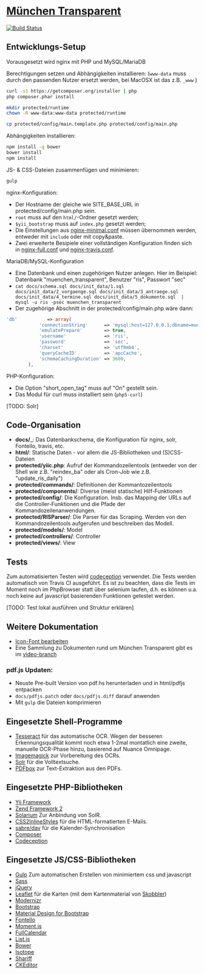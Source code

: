 [München Transparent](https://www.muenchen-transparent.de)
=========================================

[![Build Status](https://travis-ci.org/codeformunich/Muenchen-Transparent.svg?branch=master)](https://travis-ci.org/codeformunich/Muenchen-Transparent)

## Entwicklungs-Setup

Vorausgesetzt wird nginx mit PHP und MySQL/MariaDB

Berechtigungen setzen und Abhängigkeiten installieren: (`www-data` muss durch den passenden Nutzer ersetzt werden, bei MacOSX ist das z.B. `_www` )
```bash
curl -sS https://getcomposer.org/installer | php
php composer.phar install

mkdir protected/runtime
chown -R www-data:www-data protected/runtime

cp protected/config/main.template.php protected/config/main.php
```

Abhängigkeiten installieren:
```bash
npm install -g bower
bower install
npm install
```

JS- & CSS-Dateien zusammenfügen und minimieren:
```bash
gulp
```

nginx-Konfiguration:
* Der Hostname der gleiche wie SITE_BASE_URL in protected/config/main.php sein.
* `root` muss auf den `html/`-Ordner gesetzt werden;
* `$yii_bootstrap` muss auf  `index.php` gesetzt werden; 
* Die Einstellungen aus [nginx-minimal.conf](docs/nginx-minimal.conf) müssen übernommen werden, entweder mit `include` oder mit copy&paste.
* Zwei erweiterte Besipiele einer vollständigen Konfiguration finden sich in [nginx-full.conf](docs/nginx-full.conf) und [nginx-travis.conf](docs/nginx-travis.conf).

MariaDB/MySQL-Konfiguration
* Eine Datenbank und einen zugehörigen Nutzer anlegen. Hier im Beispiel: Datenbank "muenchen_transparent", Benutzer "ris", Passwort "sec"
* `cat docs/schema.sql docs/init_data/1.sql docs/init_data/2_vorgaenge.sql docs/init_data/3_antraege.sql docs/init_data/4_termine.sql docs/init_data/5_dokumente.sql  | mysql -u ris -psec muenchen_transparent`
* Der zugehörige Abschnitt in der protected/config/main.php wäre dann:
```php
'db'           => array(
            'connectionString'      => 'mysql:host=127.0.0.1;dbname=muenchen_transparent',
            'emulatePrepare'        => true,
            'username'              => 'ris',
            'password'              => 'sec',
            'charset'               => 'utf8mb4',
            'queryCacheID'          => 'apcCache',
            'schemaCachingDuration' => 3600,
        ),
```

PHP-Konfiguration:
* Die Option "short_open_tag" muss auf "On" gestellt sein.
* Das Modul für curl muss installiert sein (`php5-curl`)

[TODO: Solr]

## Code-Organisation

* __docs/___: Das Datenbankschema, die Konfiguration für nginx, solr, Fontello, travis, etc.
* __html/__: Statische Daten - vor allem die JS-Bibliotheken und (S)CSS-Dateien
* __protected/yiic.php__: Aufruf der Kommandozeilentools (entweder von der Shell wie z.B. "reindex_ba" oder als Cron-Job wie z.B. "update_ris_daily")
* __protected/commands/__: Definitionen der Kommantozeilentools
* __protected/components/__: Diverse (meist statische) Hilf-Funktionen
* __protected/config/__: Die Konfiguration. Insb. das Mapping der URLs auf die Controller-Funktionen und die Pfade der Kommandozeilenanwendungen.
* __protected/RISParser/__: Die Parser für das Scraping. Werden von den Kommandozeilentools aufgerufen und beschreiben das Modell.
* __protected/models/__: Model
* __protected/controllers/__: Controller
* __protected/views/__: View

## Tests

Zum automatisierten Testen wird [codeception](http://codeception.com/) verwendet. Die Tests werden automatisch von Travis CI ausgeführt. Es ist zu beachten, dass die Tests im Moment noch im PhpBrowser statt über selenium laufen, d.h. es können u.a. noch keine auf javascript basierenden Funktionen getestet werden.

[TODO: Test lokal ausführen und Struktur erklären]

## Weitere Dokumentation
* [Icon-Font bearbeiten](docs/fontello/updating.txt)
* Eine Sammlung zu Dokumenten rund um München Transparent gibt es im [video-branch](https://github.com/codeformunich/Muenchen-Transparent/tree/video)

### pdf.js  Updaten:
* Neuste Pre-built Version von pdf.hs herunterladen und in html/pdfjs entpacken
* `docs/pdfjs.patch` oder `docs/pdfjs.diff` darauf anwenden
* Mit `gulp` die Dateien komprimieren

## Eingesetzte Shell-Programme
* [Tesseract](https://code.google.com/p/tesseract-ocr/) für das automatische OCR. Wegen der besseren Erkennungsqualität kommt noch etwa 1-2mal montatlich eine zweite, manuelle OCR-Phase hinzu, basierend auf Nuance Omnipage.
* [Imagemagick](http://www.imagemagick.org/) zur Vorbereitung des OCRs.
* [Solr](http://lucene.apache.org/solr/) für die Volltextsuche.
* [PDFbox](pdfbox.apache.org) zur Text-Extraktion aus den PDFs.

## Eingesetzte PHP-Bibliotheken
* [Yii Framework](http://www.yiiframework.com/)
* [Zend Framework 2](http://framework.zend.com/)
* [Solarium](http://www.solarium-project.org/) Zur Anbindung von SolR.
* [CSS2InlineStyles](https://github.com/tijsverkoyen/CssToInlineStyles) für die HTML-formatierten E-Mails.
* [sabre/dav](http://sabre.io/) für die Kalender-Synchronisation
* [Composer](https://getcomposer.org/)
* [Codeception](http://codeception.com/)

Eingesetzte JS/CSS-Bibliotheken
-------------------------------
* [Gulp](http://gulpjs.com/) Zum automatischen Erstellen von minimiertem css und javascript 
* [Sass](http://sass-lang.com/)
* [jQuery](http://www.jquery.com/)
* [Leaflet](http://leafletjs.com/) für die Karten (mit dem Kartenmaterial von [Skobbler](http://www.skobbler.com/))
* [Modernizr](http://modernizr.com/)
* [Bootstrap](http://getbootstrap.com/)
* [Material Design for Bootstrap](http://fezvrasta.github.io/bootstrap-material-design/)
* [Fontello](http://fontello.com/)
* [Moment.js](momentjs.com)
* [FullCalendar](http://fullcalendar.io/)
* [List.js](http://www.listjs.com/)
* [Bower](http://bower.io/)
* [Isotope](http://isotope.metafizzy.co/)
* [Shariff](http://www.heise.de/ct/artikel/Shariff-Social-Media-Buttons-mit-Datenschutz-2467514.html)
* [CKEditor](http://ckeditor.com/)
